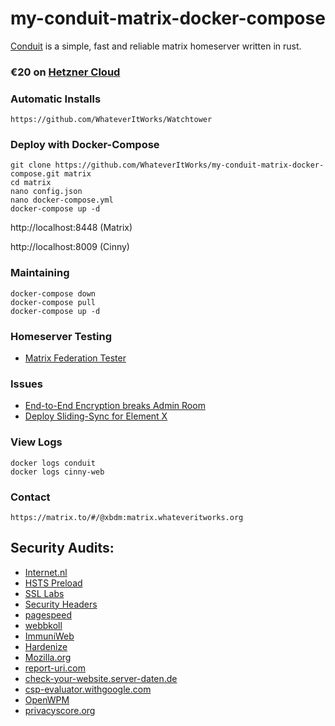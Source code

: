 # my-conduit-matrix-docker-compose
[Conduit](https://conduit.rs/) is a simple, fast and reliable matrix homeserver written in rust.

### €⁠20 on [Hetzner Cloud](https://hetzner.cloud/?ref=eLtKhFK70n4h)


### Automatic Installs
```
https://github.com/WhateverItWorks/Watchtower
```

### Deploy with Docker-Compose

```
git clone https://github.com/WhateverItWorks/my-conduit-matrix-docker-compose.git matrix
cd matrix
nano config.json
nano docker-compose.yml
docker-compose up -d
```
http://localhost:8448 (Matrix)

http://localhost:8009 (Cinny)


### Maintaining
```
docker-compose down
docker-compose pull
docker-compose up -d
```

### Homeserver Testing

- [Matrix Federation Tester](https://federationtester.matrix.org/#matrix.whateveritworks.org)

### Issues
- [End-to-End Encryption breaks Admin Room](https://gitlab.com/famedly/conduit/-/issues/326#note_1213758498)
- [Deploy Sliding-Sync for Element X](https://gitlab.com/famedly/conduit/-/issues/355)

### View Logs
```
docker logs conduit
docker logs cinny-web
```

### Contact

```
https://matrix.to/#/@xbdm:matrix.whateveritworks.org
```

## Security Audits:

- [Internet.nl](https://internet.nl/site/element.whateveritworks.org/2060148/)
- [HSTS Preload](https://hstspreload.org/)
- [SSL Labs](https://www.ssllabs.com/ssltest/analyze.html?d=element.whateveritworks.org)
- [Security Headers](https://securityheaders.com/?q=element.whateveritworks.org&hide=on&followRedirects=on)
- [pagespeed](https://pagespeed.web.dev/)
- [webbkoll](https://webbkoll.dataskydd.net/en)
- [ImmuniWeb](https://www.immuniweb.com/ssl/element.whateveritworks.org)
- [Hardenize](https://www.hardenize.com/report/element.whateveritworks.org/1686343966)
- [Mozilla.org](https://observatory.mozilla.org/)
- [report-uri.com](https://report-uri.com/home/tools)
- [check-your-website.server-daten.de](https://check-your-website.server-daten.de/?q=element.whateveritworks.org)
- [csp-evaluator.withgoogle.com](https://csp-evaluator.withgoogle.com/)
- [OpenWPM](https://github.com/openwpm/OpenWPM)
- [privacyscore.org](https://privacyscore.org)
